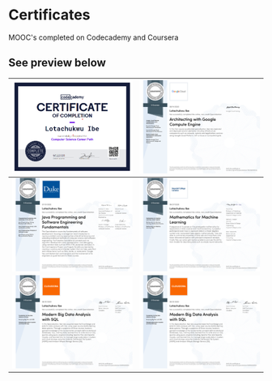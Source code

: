# Certificates
MOOC's completed on Codecademy and Coursera

## See preview below

| <a href="https://github.com/LotaIbe/Certificates/blob/master/Lotachukwu%20Ibe%20_%20Codecademy.pdf"> <img src="https://github.com/LotaIbe/Certificates/blob/master/Specialization%20Certificates/images/Computer%20Science.png">                                                                                                             | <a href="https://github.com/LotaIbe/Certificates/blob/master/Specialization%20Certificates/Architecting%20with%20Google%20Compute%20Engine.pdf"> <img src="https://github.com/LotaIbe/Certificates/blob/master/Specialization%20Certificates/images/Architecting%20with%20Google%20Compute%20Engine.png"> |
|----------------------------------------------------------------------------------------------------------------------------------------------------------------------------------------------------------------------------------------------------------------------------------------------------------------------------------------------|-----------------------------------------------------------------------------------------------------------------------------------------------------------------------------------------------------------------------------------------------------------------------------------------------------------|
| <a href="https://github.com/LotaIbe/Certificates/blob/master/Specialization%20Certificates/Java%20Programming%20and%20Software%20Engineering%20Fundamentals.pdf">  <img src="https://github.com/LotaIbe/Certificates/blob/master/Specialization%20Certificates/images/Java%20Programming%20and%20Software%20Engineering%20Fundamentals.png"> | <a href="https://github.com/LotaIbe/Certificates/blob/master/Specialization%20Certificates/Mathematics%20for%20Machine%20Learning.pdf">  <img src = "https://github.com/LotaIbe/Certificates/blob/master/Specialization%20Certificates/images/Mathematics%20for%20Machine%20Learning.png">                |
| <a href="https://github.com/LotaIbe/Certificates/blob/master/Specialization%20Certificates/Modern%20Big%20Data%20Analysis%20with%20SQL.pdf">  <img src ="https://github.com/LotaIbe/Certificates/blob/master/Specialization%20Certificates/images/Modern%20Big%20Data%20Analysis%20with%20SQL.png">                                          | <a href="https://github.com/LotaIbe/Certificates/blob/master/Specialization%20Certificates/Modern%20Big%20Data%20Analysis%20with%20SQL.pdf">  <img src ="https://github.com/LotaIbe/Certificates/blob/master/Specialization%20Certificates/images/Modern%20Big%20Data%20Analysis%20with%20SQL.png">       |
 
 <!--
 ## Codecademy
 ### Computer Science Path
 <a href="https://github.com/LotaIbe/Certificates/blob/master/Lotachukwu%20Ibe%20_%20Codecademy.pdf"> <img src="https://github.com/LotaIbe/Certificates/blob/master/Specialization%20Certificates/images/Computer%20Science.png">
 
 ## Specializations
 ### Architecting with Google Compute Engine
 <a href="https://github.com/LotaIbe/Certificates/blob/master/Specialization%20Certificates/Architecting%20with%20Google%20Compute%20Engine.pdf"> <img src="https://github.com/LotaIbe/Certificates/blob/master/Specialization%20Certificates/images/Architecting%20with%20Google%20Compute%20Engine.png">
 
 ### Java Programming and Software Engineering Fundamentals
<a href="https://github.com/LotaIbe/Certificates/blob/master/Specialization%20Certificates/Java%20Programming%20and%20Software%20Engineering%20Fundamentals.pdf">  <img src="https://github.com/LotaIbe/Certificates/blob/master/Specialization%20Certificates/images/Java%20Programming%20and%20Software%20Engineering%20Fundamentals.png">
 
 ### Mathematics for Machine Learning
 <a href="https://github.com/LotaIbe/Certificates/blob/master/Specialization%20Certificates/Mathematics%20for%20Machine%20Learning.pdf">
 <img src = "https://github.com/LotaIbe/Certificates/blob/master/Specialization%20Certificates/images/Mathematics%20for%20Machine%20Learning.png">
 
 ### Modern Big Data Analysis with SQL
 <a href="https://github.com/LotaIbe/Certificates/blob/master/Specialization%20Certificates/Modern%20Big%20Data%20Analysis%20with%20SQL.pdf">
 <img src ="https://github.com/LotaIbe/Certificates/blob/master/Specialization%20Certificates/images/Modern%20Big%20Data%20Analysis%20with%20SQL.png">

### Statistics with R
<a href = "https://github.com/LotaIbe/Certificates/blob/master/Specialization%20Certificates/Statistics%20with%20R.pdf">
 <img src="https://github.com/LotaIbe/Certificates/blob/master/Specialization%20Certificates/images/Statistics%20with%20R.jpg"> 
 -->
